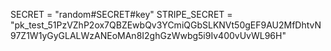 SECRET = "random#SECRET#key"
STRIPE_SECRET = "pk_test_51PzVZhP2ox7QBZEwbQv3YCmiQGbSLKNVt50gEF9AU2MfDhtvN97Z1W1yGyGLALWzANEoMAn8I2ghGzWwbg5i9Iv400vUvWL96H"
